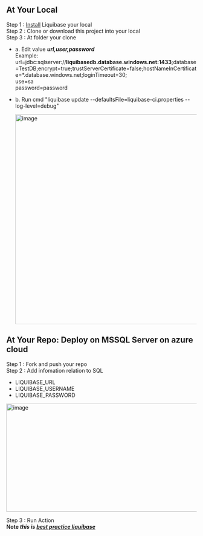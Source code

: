 ## At Your Local
Step 1 : [Install](https://docs.liquibase.com/start/install/liquibase-windows.html) Liquibase your local <br/>
Step 2 : Clone or download this project into your local <br/>
Step 3 : At folder your clone <br/>
  - a. Edit value ***url,user,password*** <br/>
       Example: <br/>
     url=jdbc:sqlserver://<b>liquibasedb.database.windows.net:1433</b>;database=TestDB;encrypt=true;trustServerCertificate=false;hostNameInCertificate=*.database.windows.net;loginTimeout=30; <br/>
     use=sa<br/>
     password=password<br/>
  - b. Run cmd "liquibase update --defaultsFile=liquibase-ci.properties --log-level=debug"

    <img width="1366" height="555" alt="image" src="https://github.com/user-attachments/assets/54a8ca73-c80a-4a48-a2bc-18c874510a2b" />

## At Your Repo: Deploy on MSSQL Server on azure cloud
Step 1 : Fork and push your repo <br/>
Step 2 : Add infomation relation to SQL <br/>
- LIQUIBASE_URL <br/>
- LIQUIBASE_USERNAME <br/>
- LIQUIBASE_PASSWORD <br/>

<img width="1297" height="286" alt="image" src="https://github.com/user-attachments/assets/e75d5cc7-dd84-4c10-b018-47aa94cff5d6" />

Step 3 : Run Action <br/>
**Note *this is [best practice liquibase](https://docs.liquibase.com/concepts/bestpractices.html)***
